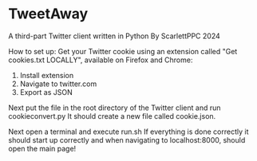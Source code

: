 # TweetAway
 A third-part Twitter client written in Python
 By ScarlettPPC 2024

How to set up:
Get your Twitter cookie using an extension called "Get cookies.txt LOCALLY", available on Firefox and Chrome:
1. Install extension
2. Navigate to twitter.com
3. Export as JSON

Next put the file in the root directory of the Twitter client and run cookieconvert.py
It should create a new file called cookie.json.

Next open a terminal and execute run.sh
If everything is done correctly it should start up correctly and when navigating to localhost:8000, should open the main page!
